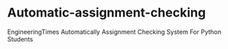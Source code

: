 # Automatic-assignment-checking
EngineeringTimes Automatically Assignment Checking System For Python Students
